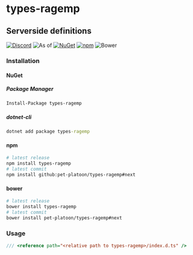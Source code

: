 # types-ragemp
## Serverside definitions

[![Discord](https://discordapp.com/api/guilds/183979885788659713/widget.png)](https://discord.gg/A5exBRX) ![As of](https://img.shields.io/badge/As%20of-08.12.2017-green.svg) [![NuGet](https://img.shields.io/nuget/v/types-ragemp.svg)](https://www.nuget.org/packages/types-ragemp/) [![npm](https://img.shields.io/npm/v/types-ragemp.svg)](https://www.npmjs.com/package/types-ragemp) ![Bower](https://img.shields.io/bower/v/types-ragemp.svg)

### Installation
#### NuGet
##### Package Manager
```ps
Install-Package types-ragemp
```
##### dotnet-cli
```cmd
dotnet add package types-ragemp
```
#### npm
```bash
# latest release
npm install types-ragemp
# latest commit
npm install github:pet-platoon/types-ragemp#next
```
#### bower
```bash
# latest release
bower install types-ragemp
# latest commit
bower install pet-platoon/types-ragemp#next
```

### Usage
```ts
/// <reference path="<relative path to types-ragemp>/index.d.ts" />
```
